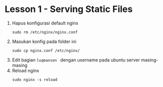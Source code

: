 # Lesson 1 - Serving Static Files

1. Hapus konfigurasi default nginx
    ```
    sudo rm /etc/nginx/nginx.conf
    ```
2. Masukan konfig pada folder ini 
    ```
    sudo cp nginx.conf /etc/nginx/
    ```
3. Edit bagian `luqmansen ` dengan username pada ubuntu server masing-masing
4. Reload nginx
    ```
    sudo nginx -s reload
    ```